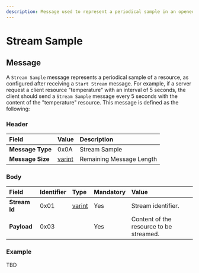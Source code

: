 ```yaml
---
description: Message used to represent a periodical sample in an opened stream
---
```


# Stream Sample

## Message

A `Stream Sample` message represents a periodical sample of a resource, as configured after receiving  a `Start Stream` message. For example, if a server request a client resource "temperature" with an interval of 5 seconds, the client should send a `Stream Sample` message every 5 seconds with the content of the "temperature" resource. This message is defined as the following:

### Header

| Field | Value | Description |
| :--- | :--- | :--- |
| **Message Type** | 0x0A | Stream Sample |
| **Message Size** | [varint](../../definitions.md#varint) | Remaining Message Length |

### Body

| Field | Identifier | Type | Mandatory | Value |
| :--- | :--- | :--- | :--- | :--- |
| **Stream Id** | 0x01 | [varint](../../definitions.md#varint) | Yes | Stream identifier. |
| **Payload** | 0x03 |  | Yes | Content of the resource to be streamed. |

### Example 

TBD

